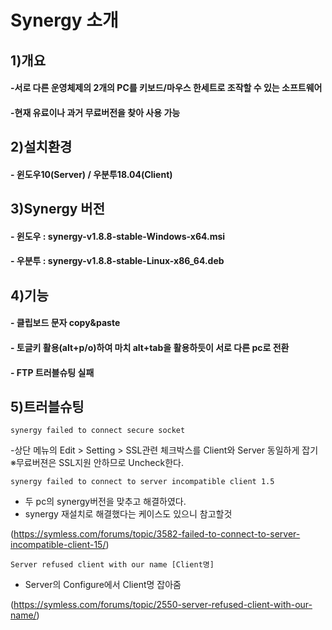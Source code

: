 # Synergy 소개

## 1)개요
#### -서로 다른 운영체제의 2개의 PC를 키보드/마우스 한세트로 조작할 수 있는 소프트웨어
#### -현재 유료이나 과거 무료버전을 찾아 사용 가능


## 2)설치환경
#### - 윈도우10(Server) / 우분투18.04(Client)
    
## 3)Synergy 버전
#### - 윈도우 : synergy-v1.8.8-stable-Windows-x64.msi
#### - 우분투 : synergy-v1.8.8-stable-Linux-x86_64.deb

## 4)기능
#### - 클립보드 문자 copy&paste
#### - 토글키 활용(alt+p/o)하여 마치 alt+tab을 활용하듯이 서로 다른 pc로 전환
#### - FTP 트러블슈팅 실패

## 5)트러블슈팅


    synergy failed to connect secure socket
      
-상단 메뉴의 Edit > Setting > SSL관련 체크박스를 Client와 Server 동일하게 잡기
※무료버젼은 SSL지원 안하므로 Uncheck한다.

     
     
    synergy failed to connect to server incompatible client 1.5
      
- 두 pc의 synergy버전을 맞추고 해결하였다.
- synergy 재설치로 해결했다는 케이스도 있으니 참고할것

(https://symless.com/forums/topic/3582-failed-to-connect-to-server-incompatible-client-15/)



     
    Server refused client with our name [Client명]

- Server의 Configure에서 Client명 잡아줌

(https://symless.com/forums/topic/2550-server-refused-client-with-our-name/)
